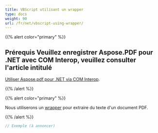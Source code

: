 ```yaml
---
title: VBScript utilisant un wrapper
type: docs
weight: 90
url: /fr/net/vbscript-using-wrapper/
---
```


{{% alert color="primary" %}}

## Prérequis Veuillez enregistrer Aspose.PDF pour .NET avec COM Interop, veuillez consulter l'article intitulé

[Utiliser Aspose.pdf pour .NET via COM Interop](/pdf/fr/net/use-aspose-pdf-for-net-via-com-interop/).

{{% /alert %}}

{{% alert color="primary" %}}

Nous utiliserons un [wrapper](https://docs.aspose.com/pdf/net/creating-a-wrapper-assembly/) pour extraire du texte d'un document PDF.

{{% /alert %}}

```cs
// Exemple (à annoncer)
```
